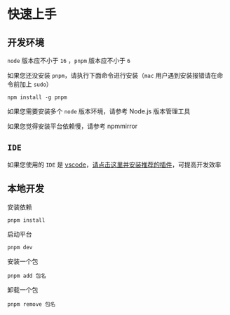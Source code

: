 # 快速上手

## 开发环境
`node` 版本应不小于 `16` ，`pnpm` 版本应不小于 `6`

如果您还没安装 `pnpm`，请执行下面命令进行安装（`mac` 用户遇到安装报错请在命令前加上 `sudo`）

```shell
npm install -g pnpm
```


如果您需要安装多个 `node` 版本环境，请参考 Node.js 版本管理工具

如果您觉得安装平台依赖慢，请参考 npmmirror



## `IDE`
如果您使用的 `IDE` 是 [vscode](https://code.visualstudio.com/)，[请点击这里并安装推荐的插件](vscode.md)，可提高开发效率

## 本地开发

安装依赖

```shell
pnpm install
```

启动平台

```shell
pnpm dev
```

安装一个包

```shell
pnpm add 包名
```

卸载一个包

```shell
pnpm remove 包名
```
